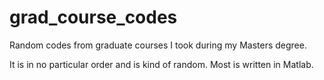 grad_course_codes
=================

Random codes from graduate courses I took during my Masters degree.

It is in no particular order and is kind of random. Most is written in Matlab.
